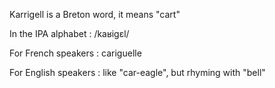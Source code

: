 Karrigell is a Breton word, it means "cart"

In the IPA alphabet : /kaʁiɡɛl/

For French speakers : cariguelle

For English speakers : like "car-eagle", but rhyming with "bell"
